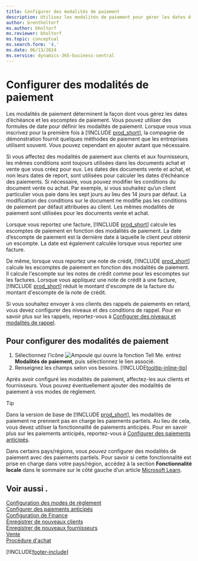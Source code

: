 ```yaml
---
title: Configurer des modalités de paiement
description: Utilisez les modalités de paiement pour gérer les dates d'échéance et les escomptes de paiement.
author: brentholtorf
ms.author: bholtorf
ms.reviewer: bholtorf
ms.topic: conceptual
ms.search.form: '4,'
ms.date: 06/13/2024
ms.service: dynamics-365-business-central
---
```

# Configurer des modalités de paiement

Les modalités de paiement déterminent la façon dont vous gérez les dates d’échéance et les escomptes de paiement. Vous pouvez utiliser des formules de date pour définir les modalités de paiement. Lorsque vous vous inscrivez pour la première fois à [!INCLUDE [prod_short](includes/prod_short.md)], la compagnie de démonstration fournit quelques méthodes de paiement que les entreprises utilisent souvent. Vous pouvez cependant en ajouter autant que nécessaire.  

Si vous affectez des modalités de paiement aux clients et aux fournisseurs, les mêmes conditions sont toujours utilisées dans les documents achat et vente que vous créez pour eux. Les dates des documents vente et achat, et non leurs dates de report, sont utilisées pour calculer les dates d’échéance des paiements. Si nécessaire, vous pouvez modifier les conditions du document vente ou achat. Par exemple, si vous souhaitez qu’un client particulier vous paie dans les sept jours au lieu des 14 jours par défaut. La modification des conditions sur le document ne modifie pas les conditions de paiement par défaut attribuées au client. Les mêmes modalités de paiement sont utilisées pour les documents vente et achat.

Lorsque vous reportez une facture, [!INCLUDE [prod_short](includes/prod_short.md)] calcule les escomptes de paiement en fonction des modalités de paiement. La date d’escompte de paiement est la dernière date à laquelle le client peut obtenir un escompte. La date est également calculée lorsque vous reportez une facture.  

De même, lorsque vous reportez une note de crédit, [!INCLUDE [prod_short](includes/prod_short.md)] calcule les escomptes de paiement en fonction des modalités de paiement. Il calcule l'escompte sur les notes de crédit comme pour les escomptes sur les factures. Lorsque vous appliquez une note de crédit à une facture, [!INCLUDE [prod_short](includes/prod_short.md)] réduit le montant d'escompte de la facture du montant d'escompte de la note de crédit.  

Si vous souhaitez envoyer à vos clients des rappels de paiements en retard, vous devez configurer des niveaux et des conditions de rappel. Pour en savoir plus sur les rappels, reportez-vous à [Configurer des niveaux et modalités de rappel](finance-setup-reminders.md).  

## Pour configurer des modalités de paiement

1. Sélectionnez l’icône ![Ampoule qui ouvre la fonction Tell Me.](media/ui-search/search_small.png "Dites-moi ce que vous voulez faire") entrez **Modalités de paiement**, puis sélectionnez le lien associé.  
2. Renseignez les champs selon vos besoins. [!INCLUDE[tooltip-inline-tip](includes/tooltip-inline-tip_md.md)]  

Après avoir configuré les modalités de paiement, affectez-les aux clients et fournisseurs. Vous pouvez éventuellement ajouter des modalités de paiement à vos modes de règlement.  

> [!TIP]
> Dans la version de base de [!INCLUDE [prod_short](includes/prod_short.md)], les modalités de paiement ne prennent pas en charge les paiements partiels. Au lieu de cela, vous devez utiliser la fonctionnalité de paiements anticipés. Pour en savoir plus sur les paiements anticipés, reportez-vous à [Configurer des paiements anticipés](finance-set-up-prepayments.md).
>
> Dans certains pays/régions, vous *pouvez* configurer des modalités de paiement avec des paiements partiels. Pour savoir si cette fonctionnalité est prise en charge dans votre pays/région, accédez à la section **Fonctionnalité locale** dans le sommaire sur le côté gauche d’un article [Microsoft Learn](about-localization.md).

## Voir aussi .

[Configuration des modes de règlement](finance-payment-methods.md)  
[Configurer des paiements anticipés](finance-set-up-prepayments.md)  
[Configuration de Finance](finance-setup-finance.md)  
[Enregistrer de nouveaux clients](sales-how-register-new-customers.md)  
[Enregistrer de nouveaux fournisseurs](purchasing-how-register-new-vendors.md)  
[Vente](sales-manage-sales.md)  
[Procédure d'achat](purchasing-manage-purchasing.md)  


[!INCLUDE[footer-include](includes/footer-banner.md)]
